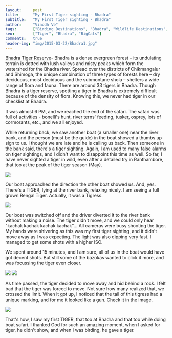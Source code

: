 ```yaml
---
layout:     post
title:      "My First Tiger sighting - Bhadra"
subtitle:   "My First Tiger sighting - Bhadra"
author:     "Vinodh Ve"
tags:       ["Birding Destinations", "Bhadra", "Wildlife Destinations", "Tiger Destinations"]
seo: 		["Tiger", "Bhadra", "BigCats"]
comments:   true
header-img: "img/2015-03-22/Bhadra1.jpg"
---
```


<p>
<a href="http://www.wilderhood.com/destination/Bhadra" target="_blank">Bhadra Tiger Reserve</a>- Bhadra is a dense evergreen forest – its undulating terrain is dotted with lush valleys and misty peaks which form the watershed for the Bhadra river. Spread over the districts of Chikmangalur and Shimoga, the unique combination of three types of forests here – dry deciduous, moist deciduous and the submontane shola – shelters a wide range of flora and fauna. There are around 33 tigers in Bhadra. Though Bhadra is a tiger reserve, spotting a tiger in Bhadra is extremely difficult because of the density of flora. Knowing this, we never had tiger in our checklist at Bhadra.
</p>

<p>
It was almost 6 PM, and we reached the end of the safari. The safari was full of activities - bonelli's hunt, river terns' feeding, tusker, osprey, lots of cormorants, etc., and we all enjoyed.
</p>

<p>
While returning back, we saw another boat (a smaller one) near the river bank, and the person (must be the guide) in the boat showed a thumbs up sign to us. I thought we are late and he is calling us back. Then someone in the bank said, there's a tiger sighting. Again, I am used to many false alarms on tiger sightings, and I didn't want to disappoint this time as well. So far, I have never sighted a tiger in wild, even after a detailed try in Ranthambore, that too at the peak of the tiger season (May).
</p>

<img src="{{ site.baseurl }}/img/2015-03-22/Bhadra2.jpg">

<p>
Our boat approached the direction the other boat showed us. And, yes. There's a TIGER, lying at the river bank, relaxing nicely. I am seeing a full grown Bengal Tiger. Actually, it was a Tigress.
</p>

<img src="{{ site.baseurl }}/img/2015-03-22/Bhadra3.jpg">

<p>
Our boat was switched off and the driver diverted it to the river bank without making a noise. The tiger didn't move, and we could only hear "kachak kachak kachak kachak"... All cameras were busy shooting the tiger. My hands were shivering as this was my first tiger sighting, and it didn't move away as I was expecting. The light was also dipping very fast. I managed to get some shots with a higher ISO. 
</p>

<p>
We spent around 15 minutes, and I am sure, all of us in the boat would have got decent shots. But still some of the bazokas wanted to click it more, and was focussing the tiger even closer. 
</p>

<img src="{{ site.baseurl }}/img/2015-03-22/Bhadra4.jpg">
<img src="{{ site.baseurl }}/img/2015-03-22/Bhadra5.jpg">

<p>
As time passed, the tiger decided to move away and hid behind a rock. I felt bad that the tiger was forced to move. Not sure how many realized that, we crossed the limit. When it got up, I noticed that the tail of this tigress had a unique marking, and for me it looked like a gun. Check it in the image.
</p>


<img src="{{ site.baseurl }}/img/2015-03-22/Bhadra6.jpg">

<p>
That's how, I saw my first TIGER, that too at Bhadra and that too while doing boat safari. I thanked God for such an amazing moment, when I asked for tiger, he didn't show, and when I was birding, he gave a tiger. 
</p>
